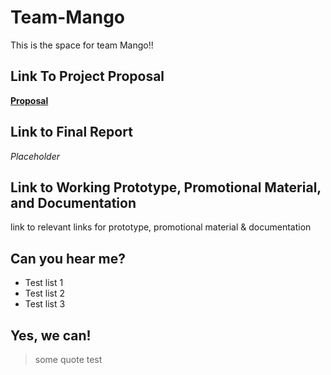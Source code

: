 # Team-Mango
This is the space for team Mango!!

<h2>Link To Project Proposal</h2>
<strong><a href="https://github.com/deco3500-2019/Team-Mango/wiki/Proposal">Proposal</a></strong>

<h2>Link to Final Report</h2>
<em>Placeholder</em>

<h2>Link to Working Prototype, Promotional Material, and Documentation</h2>
link to relevant links for prototype, promotional material & documentation

<h2>Can you hear me?</h2>
<ul>
  <li>Test list 1</li>
  <li>Test list 2</li>
  <li>Test list 3</li>
</ul>
<h2> Yes, we can!</h2>
<blockquote> some quote test</blockquote>
